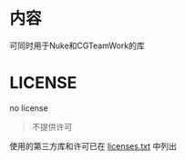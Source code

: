 # 内容
可同时用于Nuke和CGTeamWork的库

# LICENSE
no license
> 不提供许可

使用的第三方库和许可已在 [licenses.txt](./licenses.txt) 中列出